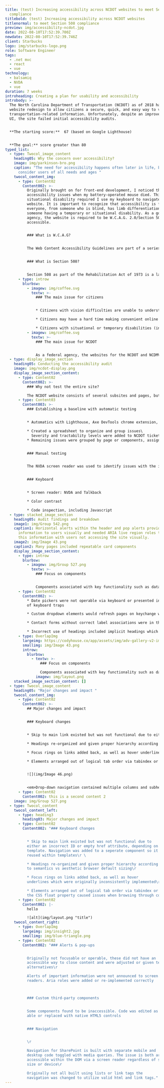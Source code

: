 ```yaml
---
title: (test) Increasing accessibility across NCDOT websites to meet Section 508
  compliance
titlebold: (test) Increasing accessibility across NCDOT websites
titlenormal: to meet Section 508 compliance
preview: img/accessibility-ncdot.jpg
date: 2022-08-10T17:52:39.700Z
newdate: 2022-08-10T17:52:39.746Z
client: Starbucks
logo: img/starbucks-logo.png
role: Software Engineer
tags:
  - .net mvc
  - react
  - vue
technology:
  - balsamiq
  - NVDA
  - vue
duration: 7 weeks
introheading: Creating a plan for usability and accessibility
introbody: >-
  The North Carolina Department of Transportation (NCDOT) as of 2018 had a new
  website redesign to allow citizens a secure, quick, and easy way to view all
  transportation-related information. Unfortunately, despite an improved visual
  UI, the site failed initial accessibility audits.


  **The starting score:**  67 (based on Google Lighthouse)


  **The goal:** score greater than 80
typed_list:
  - type: Twocol_image_content
    heading05: Why the concern over accessibility?
    image: img/parkinson-bro.png
    caption: "The need for accessibility happens often later in life, but we should
      consider users of all needs and ages "
    twocol_content_img:
      - type: Content02
        Content002: >-
          Originally brought on for front-end development, I noticed the
          accessibility issues when my battery-operated mouse died. This
          situational disability required I use my keyboard to navigate the
          website. It is important to recognize that accessibility is for
          everyone, from someone who is blind, has limb differentiation, to
          someone having a temporary or situational disability. As a government
          agency, the website is required to be W.C.A.G. 2.0/Section 508
          accessible.


          ### What is W.C.A.G?


          The Web Content Accessibility Guidelines are part of a series of web accessibility guidelines considered to be the benchmark for compliance.


          ### What is Section 508?


          Section 508 as part of the Rehabilitation Act of 1973 is a law that requires government agencies to provide access to its Information and Communication Technology (ICT) to people with disabilities. The Revised 508 Standards incorporate by reference and apply the WCAG 2.0 Level AA Success Criteria to both web and non-web electronic content.
      - type: introw
        blurbsw:
          - imagew: img/coffee.svg
            textw: >-
              ### The main issue for citizens


              * Citizens with vision difficulties are unable to understand important safety and legal announcements

              * Citizens may have a hard time making convenient online transactions

              * Citizens with situational or temporary disabilities (including slow internet speeds) may have difficulties completing tasks
          - imagew: img/coffee.svg
            textw: >-
              ### The main issue for NCDOT


              As a federal agency, the websites for the NCDOT and NCDMV fall under Section 508 regulations to be ADA compliant. Failure to meet guidelines can lead to lawsuits and a loss of citizen and customer trust
  - type: display_image_section
    heading05: Conducting the accessibility audit
    image: img/ncdot-display.png
    display_image_section_content:
      - type: Content02
        Content002: >-
          ### Why not test the entire site?

          The NCDOT website consists of several subsites and pages, but are based off templates and reusable components. Sites like this are constantly adding new content, but rarely change the underlying CMS structure. By identifying a representative set of pages the audit process takes less time and is more effective.
      - type: Content03
        Content003: >-
          ### Establishing a baseline with automatic testing


          * Automatics with Lighthouse, Axe DevTools chrome extension, W.A.V.E. (web accessibility evaluation tool)

          * Created a spreadsheet to organize and group issues\
            Severity and tractability levels were added to NCDOT ticketing system\
          * Remaining issues were grouped by page or components, assigned an individual severity and discussed with web dept lead 


          ### Manual testing


          The NVDA screen reader was used to identify issues with the information hierarchy and HTML native elements. Web extensions were utilized for hard to identify issues.


          ### Keyboard


          * Screen reader: NVDA and Talkback

          * Color contrast

          * Code inspection, including Javascript
  - type: stacked_image_section
    heading05: Audit findings and breakdown
    image1: img/Group 542.png
    caption1: Horizontal alerts within the header and pop alerts provided imporant
      information to users visually and needed ARIA live region roles to share
      this information with users not accessing the site visually.
    image2: img/Image 43.png
    caption2: Many pages included repeatable card components
    display_image_section_content:
      - type: introw
        blurbsw:
          - imagew: img/Group 527.png
            textw: >-
              ### Focus on components


              Components associated with key functionality such as datapickers and dynamically populated dropdowns received prioritization. This also included custom controls which have a native alternative that is often replaced in favor of less accessible, but visually branded elements.
      - type: Content02
        Content002: >-
          * Date pickers were not operable via keyboard or presented instances
          of keyboard traps

          * Custom dropdown elements would refresh pages on keychange when cycling through options

          * Contact forms without correct label associations were in the footer of every page

          * Incorrect use of headings included implicit headings which contained no meaning in html syntax and skips in heading elements which disrupt a screen reader's ability to parse content
      - type: OverlapImg
        largeimg: https://codyhouse.co/app/assets/img/adv-gallery-v2-img-4.jpg
        smallimg: img/Image 43.png
        introw:
          blurbsw:
            - textw: >-
                ### Focus on components

                Components associated with key functionality such as datapickers and dynamically populated dropdowns received prioritization. This also included custom controls which have a native alternative that is often replaced in favor of less accessible, but visually branded elements.
              imagew: img/layout.png
    stacked_image_section_content: []
  - type: Twocol_image_content
    heading05: "Major changes and impact "
    twocol_content_img:
      - type: Content02
        Content002: >-
          ## Major changes and impact


          ### Keyboard changes


          * Skip to main link existed but was not functional due to either an incorrect ID or empty href attribute, depending on the template. Navigation was added to a seperate component so it could be reused within templates

          * Headings re-organized and given proper hierarchy according to semantics vs aesthetic browser default sizing

          * Focus rings on links added back, as well as hover underlines which were originally inconsistently implemented

          * Elements arranged out of logical tab order via tabindex or the CSS float property caused issues when browsing through content.


          ![](img/Image 46.png)


          <﻿em>Drop-down navigation contained multiple columns and subheaders. This navigation was duplicated within the code for muliple screen sizes rather than using CSS to adjust the layout</em>
      - type: Content02
        Content002: t﻿his is a second content 2
    image: img/Group 527.png
  - type: Twocol_content
    twocol_content_left:
      - type: heading3
        heading03: Major changes and impact
      - type: Content02
        Content002: "### Keyboard changes


          * Skip to main link existed but was not functional due to
          either an incorrect ID or empty href attribute, depending on the
          template. Navigation was added to a seperate component so it could be
          reused within templates\r \ 

          * Headings re-organized and given proper hierarchy according
          to semantics vs aesthetic browser default sizing\r 

          * Focus rings on links added back, as well as hover
          underlines which were originally inconsistently implemented\r 

          * Elements arranged out of logical tab order via tabindex or
          the CSS float property caused issues when browsing through content."
      - type: Content02
        Content002: |-
          h﻿ello

          ![alt](img/layout.png "title")
    twocol_content_right:
      - type: OverlapImg
        largeimg: img/insight2.jpg
        smallimg: img/blue-triangle.png
      - type: Content02
        Content002: "### Alerts & pop-ups


          Originally not focusable or operable, these did not have an
          accessible way to close content and were adjusted or given textual
          alternatives\r 

          Alerts of important information were not announced to screen
          readers. Aria roles were added or re-implemented correctly



          ### Custom third-party components


          Some components found to be inaccessible. Code was edited as
          able or replaced with native HTML5 controls


          ### Navigation


          \r

          Navigation for SharePoint is built with separate mobile and
          desktop code toggled with media queries. The issue is both are still
          accessible within the DOM via a screen reader regardless of screen
          size or device\r 

          Originally not all built using lists or link tags the
          navigation was changed to utilize valid html and link tags."
---
```

